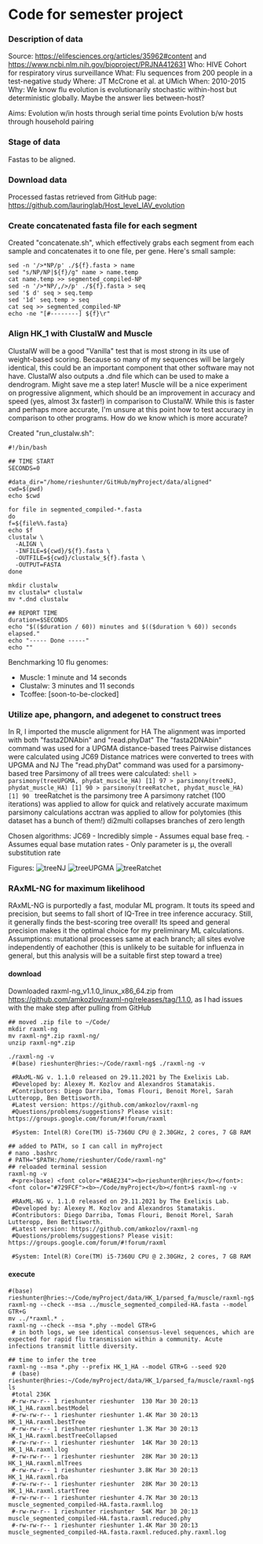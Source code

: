 # Code for semester project
### Description of data
Source: https://elifesciences.org/articles/35962#content and https://www.ncbi.nlm.nih.gov/bioproject/PRJNA412631
Who: HIVE Cohort for respiratory virus surveillance
What: Flu sequences from 200 people in a test-negative study
Where: JT McCrone et al. at UMich
When: 2010-2015
Why: We know flu evolution is evolutionarily stochastic within-host but deterministic globally. Maybe the answer lies between-host?

Aims:
Evolution w/in hosts through serial time points
Evolution b/w hosts through household pairing

### Stage of data
Fastas to be aligned.

### Download data
Processed fastas retrieved from GitHub page:
https://github.com/lauringlab/Host_level_IAV_evolution

### Create concatenated fasta file for each segment
Created "concatenate.sh", which effectively grabs each segment from each sample and concatenates it to one file, per gene. Here's small sample:
```shell
sed -n '/>*NP/p' ./${f}.fasta > name
sed "s/NP/NP|${f}/g" name > name.temp
cat name.temp >> segmented_compiled-NP
sed -n '/>*NP/,/>/p' ./${f}.fasta > seq
sed '$ d' seq > seq.temp
sed '1d' seq.temp > seq
cat seq >> segmented_compiled-NP
echo -ne "[#--------] ${f}\r"
```

### Align HK_1 with ClustalW and Muscle
ClustalW will be a good "Vanilla" test that is most strong in its use of weight-based scoring. Because so many of my sequences will be largely identical, this could be an important component that other software may not have. ClustalW also outputs a .dnd file which can be used to make a dendrogram. Might save me a step later!
Muscle will be a nice experiment on progressive alignment, which should be an improvement in accuracy and speed (yes, almost 3x faster!) in comparison to ClustalW. While this is faster and perhaps more accurate, I'm unsure at this point how to test accuracy in comparison to other programs. How do we know which is more accurate?

Created "run_clustalw.sh":
```shell
#!/bin/bash

## TIME START
SECONDS=0

#data_dir="/home/rieshunter/GitHub/myProject/data/aligned"
cwd=$(pwd)
echo $cwd

for file in segmented_compiled-*.fasta
do
f=${file%%.fasta}
echo $f
clustalw \
  -ALIGN \
  -INFILE=${cwd}/${f}.fasta \
  -OUTFILE=${cwd}/clustalw_${f}.fasta \
  -OUTPUT=FASTA
done

mkdir clustalw
mv clustalw* clustalw
mv *.dnd clustalw

## REPORT TIME             
duration=$SECONDS
echo "$(($duration / 60)) minutes and $(($duration % 60)) seconds elapsed."
echo "----- Done -----"
echo ""
```

Benchmarking 10 flu genomes:
 - Muscle: 1 minute and 14 seconds
 - Clustalw: 3 minutes and 11 seconds
 - Tcoffee: [soon-to-be-clocked]

### Utilize ape, phangorn, and adegenet to construct trees
In R, I imported the muscle alignment for HA
The alignment was imported with both "fasta2DNAbin" and "read.phyDat"
The "fasta2DNAbin" command was used for a UPGMA distance-based trees
  Pairwise distances were calculated using JC69
  Distance matrices were converted to trees with UPGMA and NJ
The "read.phyDat" command was used for a parsimony-based tree
  Parsimony of all trees were calculated:
    ```shell
      > parsimony(treeUPGMA, phydat_muscle_HA)
    [1] 97
    > parsimony(treeNJ, phydat_muscle_HA)
    [1] 90
    > parsimony(treeRatchet, phydat_muscle_HA)
    [1] 90
    ```
  treeRatchet is the parsimony tree
    A parsimony ratchet (100 iterations) was applied to allow for quick and relatively accurate maximum parsimony calculations
    acctran was applied to allow for polytomies (this dataset has a bunch of them!)
    di2multi collapses branches of zero length

Chosen algorithms:
  JC69
    - Incredibly simple
    - Assumes equal base freq.
    - Assumes equal base mutation rates
    - Only parameter is µ, the overall substitution rate

Figures:
![treeNJ](figures/treeNJ.tiff)
![treeUPGMA](figures/treeUPGMA.tiff)
![treeRatchet](figures/treeRatchet.tiff)


### RAxML-NG for maximum likelihood
RAxML-NG is purportedly a fast, modular ML program. It touts its speed and precision, but seems to fall short of IQ-Tree in tree inference accuracy. Still, it generally finds the best-scoring tree overall! Its speed and general precision makes it the optimal choice for my preliminary ML calculations.
Assumptions: mutational processes same at each branch; all sites evolve independently of eachother
(this is unlikely to be suitable for influenza in general, but this analysis will be a suitable first step toward a tree)

#### download
Downloaded raxml-ng_v1.1.0_linux_x86_64.zip from https://github.com/amkozlov/raxml-ng/releases/tag/1.1.0, as I had issues with the make step after pulling from GitHub 
```shell
## moved .zip file to ~/Code/
mkdir raxml-ng
mv raxml-ng*.zip raxml-ng/
unzip raxml-ng*.zip

./raxml-ng -v
 #(base) rieshunter@hries:~/Code/raxml-ng$ ./raxml-ng -v

 #RAxML-NG v. 1.1.0 released on 29.11.2021 by The Exelixis Lab.
 #Developed by: Alexey M. Kozlov and Alexandros Stamatakis.
 #Contributors: Diego Darriba, Tomas Flouri, Benoit Morel, Sarah Lutteropp, Ben Bettisworth.
 #Latest version: https://github.com/amkozlov/raxml-ng
 #Questions/problems/suggestions? Please visit: https://groups.google.com/forum/#!forum/raxml

 #System: Intel(R) Core(TM) i5-7360U CPU @ 2.30GHz, 2 cores, 7 GB RAM

## added to PATH, so I can call in myProject
# nano .bashrc
# PATH="$PATH:/home/rieshunter/Code/raxml-ng"
## reloaded terminal session
raxml-ng -v
 #<pre>(base) <font color="#8AE234"><b>rieshunter@hries</b></font>:<font color="#729FCF"><b>~/Code/myProject</b></font>$ raxml-ng -v

 #RAxML-NG v. 1.1.0 released on 29.11.2021 by The Exelixis Lab.
 #Developed by: Alexey M. Kozlov and Alexandros Stamatakis.
 #Contributors: Diego Darriba, Tomas Flouri, Benoit Morel, Sarah Lutteropp, Ben Bettisworth.
 #Latest version: https://github.com/amkozlov/raxml-ng
 #Questions/problems/suggestions? Please visit: https://groups.google.com/forum/#!forum/raxml

 #System: Intel(R) Core(TM) i5-7360U CPU @ 2.30GHz, 2 cores, 7 GB RAM
```

#### execute
```shell
#(base) rieshunter@hries:~/Code/myProject/data/HK_1/parsed_fa/muscle/raxml-ng$ 
raxml-ng --check --msa ../muscle_segmented_compiled-HA.fasta --model GTR+G
mv ../*raxml.* .
raxml-ng --check --msa *.phy --model GTR+G
 # in both logs, we see identical consensus-level sequences, which are expected for rapid flu transmission within a community. Acute infections transmit little diversity.

## time to infer the tree
raxml-ng --msa *.phy --prefix HK_1_HA --model GTR+G --seed 920
 # (base) rieshunter@hries:~/Code/myProject/data/HK_1/parsed_fa/muscle/raxml-ng$ ls
 #total 236K
 #-rw-rw-r-- 1 rieshunter rieshunter  130 Mar 30 20:13 HK_1_HA.raxml.bestModel
 #-rw-rw-r-- 1 rieshunter rieshunter 1.4K Mar 30 20:13 HK_1_HA.raxml.bestTree
 #-rw-rw-r-- 1 rieshunter rieshunter 1.3K Mar 30 20:13 HK_1_HA.raxml.bestTreeCollapsed
 #-rw-rw-r-- 1 rieshunter rieshunter  14K Mar 30 20:13 HK_1_HA.raxml.log
 #-rw-rw-r-- 1 rieshunter rieshunter  28K Mar 30 20:13 HK_1_HA.raxml.mlTrees
 #-rw-rw-r-- 1 rieshunter rieshunter 3.8K Mar 30 20:13 HK_1_HA.raxml.rba
 #-rw-rw-r-- 1 rieshunter rieshunter  28K Mar 30 20:13 HK_1_HA.raxml.startTree
 #-rw-rw-r-- 1 rieshunter rieshunter 4.7K Mar 30 20:13 muscle_segmented_compiled-HA.fasta.raxml.log
 #-rw-rw-r-- 1 rieshunter rieshunter  54K Mar 30 20:13 muscle_segmented_compiled-HA.fasta.raxml.reduced.phy
 #-rw-rw-r-- 1 rieshunter rieshunter 1.4K Mar 30 20:13 muscle_segmented_compiled-HA.fasta.raxml.reduced.phy.raxml.log
```